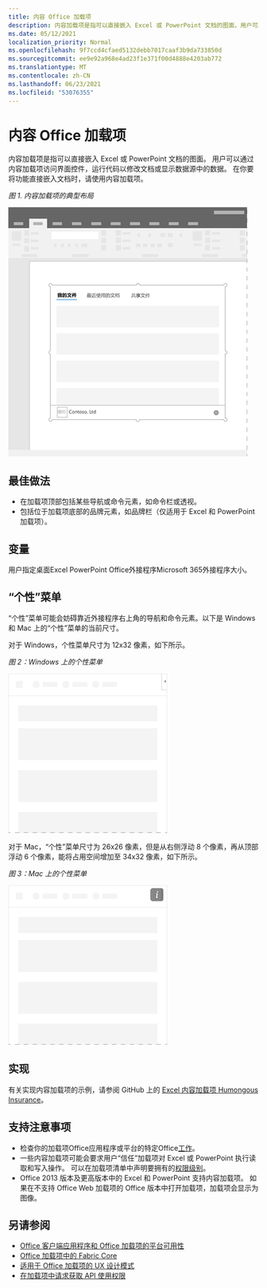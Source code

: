 ```yaml
---
title: 内容 Office 加载项
description: 内容加载项是指可以直接嵌入 Excel 或 PowerPoint 文档的图面，用户可以通过它访问界面控件，运行代码以修改文档或显示数据源中的数据。
ms.date: 05/12/2021
localization_priority: Normal
ms.openlocfilehash: 9f7ccd4cfaed5132debb7017caaf3b9da733850d
ms.sourcegitcommit: ee9e92a968e4ad23f1e371f00d4888e4203ab772
ms.translationtype: MT
ms.contentlocale: zh-CN
ms.lasthandoff: 06/23/2021
ms.locfileid: "53076355"
---
```

# <a name="content-office-add-ins"></a>内容 Office 加载项

内容加载项是指可以直接嵌入 Excel 或 PowerPoint 文档的图面。 用户可以通过内容加载项访问界面控件，运行代码以修改文档或显示数据源中的数据。 在你要将功能直接嵌入文档时，请使用内容加载项。  

*图 1. 内容加载项的典型布局*

![应用程序内容加载项的典型布局Office布局。](../images/overview-with-app-content.png)

## <a name="best-practices"></a>最佳做法

- 在加载项顶部包括某些导航或命令元素，如命令栏或透视。
- 包括位于加载项底部的品牌元素，如品牌栏（仅适用于 Excel 和 PowerPoint 加载项）。

## <a name="variants"></a>变量

用户指定桌面Excel PowerPoint Office外接程序Microsoft 365外接程序大小。

## <a name="personality-menu"></a>“个性”菜单

“个性”菜单可能会妨碍靠近外接程序右上角的导航和命令元素。以下是 Windows 和 Mac 上的“个性”菜单的当前尺寸。

对于 Windows，个性菜单尺寸为 12x32 像素，如下所示。

*图 2：Windows 上的个性菜单*

![桌面上的 12x32 像素Windows菜单。](../images/personality-menu-win.png)

对于 Mac，“个性”菜单尺寸为 26x26 像素，但是从右侧浮动 8 个像素，再从顶部浮动 6 个像素，能将占用空间增加至 34x32 像素，如下所示。

*图 3：Mac 上的个性菜单*

![Mac 桌面上的 34x32 像素个性菜单。](../images/personality-menu-mac.png)

## <a name="implementation"></a>实现

有关实现内容加载项的示例，请参阅 GitHub 上的 [Excel 内容加载项 Humongous Insurance](https://github.com/OfficeDev/Excel-Content-Add-in-Humongous-Insurance)。

## <a name="support-considerations"></a>支持注意事项

- 检查你的加载项Office应用程序或平台的特定Office[工作](../overview/office-add-in-availability.md)。
- 一些内容加载项可能会要求用户“信任”加载项对 Excel 或 PowerPoint 执行读取和写入操作。 可以在加载项清单中声明要拥有的[权限级别](../develop/requesting-permissions-for-api-use-in-content-and-task-pane-add-ins.md)。  
- Office 2013 版本及更高版本中的 Excel 和 PowerPoint 支持内容加载项。 如果在不支持 Office Web 加载项的 Office 版本中打开加载项，加载项会显示为图像。

## <a name="see-also"></a>另请参阅

- [Office 客户端应用程序和 Office 加载项的平台可用性](../overview/office-add-in-availability.md)
- [Office 加载项中的 Fabric Core](fabric-core.md)
- [适用于 Office 加载项的 UX 设计模式](../design/ux-design-pattern-templates.md)
- [在加载项中请求获取 API 使用权限](../develop/requesting-permissions-for-api-use-in-content-and-task-pane-add-ins.md)
